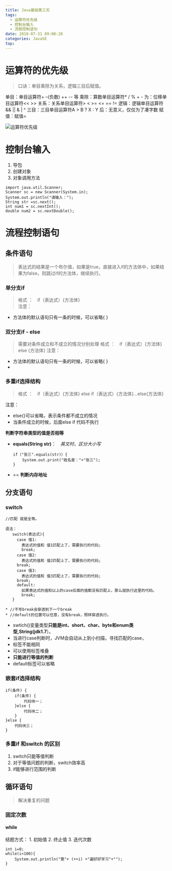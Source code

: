 ```yaml
---
title: Java基础第三天
tags:
  - 运算符优先级
  - 控制台输入
  - 流程控制语句
date: 2018-07-31 09:08:28
categories: JavaSE
top: 
---
```


# 运算符的优先级
> 口诀：单目乘除为关系，逻辑三目后赋值。 

<!-- more -->

单目：单目运算符+ –(负数) ++ -- 等 
乘除：算数单目运算符* / % + - 
为：位移单目运算符<< >> 
关系：关系单目运算符> < >= <= == != 
逻辑：逻辑单目运算符&& || & | ^ 
三目：三目单目运算符A > B ? X : Y 
后：无意义，仅仅为了凑字数 
赋值：赋值=

![运算符优先级](https://www.github.com/sun6145/githubPicture/raw/master/小书匠/priority.png "运算符优先级")

# 控制台输入
1. 导包
2. 创建对象
3. 对象调用方法

```
import java.util.Scanner;
Scanner sc = new Scanner(System.in);
System.out.println("请输入：");
String str =sc.next();
int num1 = sc.nextInt();
double num2 = sc.nextDouble();
```

# 流程控制语句

## 条件语句
> 表达式的结果是一个布尔值，如果是true，直接进入if的方法体中，如果结果为false，则跳过if的方法体，继续执行。

### 单分支if
> 格式 ：&emsp;if（表达式）{方法体}  
注意：

- 方法体的默认语句只有一条的时候，可以省略{ }


### 双分支if - else
> 需要对条件成立和不成立的情况分别处理
格式 ：&emsp;if（表达式）{方法体} else {方法体}
注意：

- 方法体的默认语句只有一条的时候，可以省略{ }
- 
### 多重if选择结构
> 格式 ：&emsp;if（表达式）{方法体} else if（表达式）{方法体}...else{方法体}

注意：

- else{}可以省略，表示条件都不成立的情况
- 当条件成立的时候，后面else if 代码不执行

**判断字符串类型的值是否相等**
- **equals(String str)**：&emsp;*英文时*，*区分大小写*
	```
	if（"张三".equals(str)）{
		System.out.print("姓名是："+"张三");
	}
	```
- == **判断内存地址**
 
## 分支语句

### switch
> 
```
//匹配 就是全等。

语法：
   switch(表达式){
     case 值1:
       表达式的值和 值1匹配上了，需要执行的代码;
       break;
     case 值2:
       表达式的值和 值2匹配上了，需要执行的代码;
     break;
     case 值3:
       表达式的值和 值3匹配上了，需要执行的代码;
     break;
     default:
       如果表达式的值和以上的case后面的值都没有匹配上，那么就执行这里的代码。
       break;
   }

* //不写break会穿透到下一个break
* //default的位置可以任意，没有break，照样穿透执行。
```
- swtich()变量类型**只能是int、short、char、byte和enum类型,String(jdk1.7**）。     
- 当进行case判断时，JVM会自动从上到小扫描，寻找匹配的case，
- 标签不能相同
- 可以使用标签堆叠
- **只能进行等值的判断**
- default标签可以省略

### 嵌套if选择结构
```
if(条件) {
	if(条件) {
		代码块一；
	}else {
		代码块二；
	}
}else {
	代码块三；
}
```

### 多重if 和switch 的区别
1. switch只能等值判断
2. 对于等值问题的判断，switch效率高
3. if能够进行范围的判断

## 循环语句
> 解决重复的问题

### 固定次数
#### while
结题方式：
	1. 初始值
	2. 终止值
	3. 迭代次数
```
int i=0;
while(i<100){
	System.out.println("第"+ (++i) +"遍好好学习"+"");
}
```


